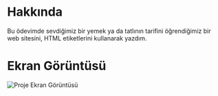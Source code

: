 ﻿# Hakkında
Bu ödevimde sevdiğimiz bir yemek ya da tatlının tarifini öğrendiğimiz bir web sitesini, HTML etiketlerini kullanarak yazdım. 

# Ekran Görüntüsü
![Proje Ekran Görüntüsü](https://i.hizliresim.com/etiu1d9.png)
